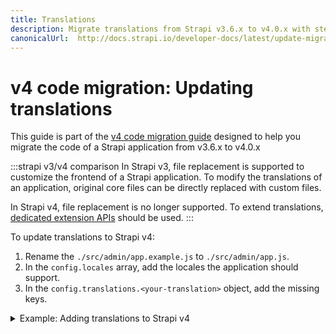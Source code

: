 ```yaml
---
title: Translations
description: Migrate translations from Strapi v3.6.x to v4.0.x with step-by-step instructions
canonicalUrl:  http://docs.strapi.io/developer-docs/latest/update-migration-guides/migration-guides/v4/code/frontend/translations.html
---
```


# v4 code migration: Updating translations

This guide is part of the [v4 code migration guide](/dev-docs/migration/v3-to-v4/code-migration.md) designed to help you migrate the code of a Strapi application from v3.6.x to v4.0.x


:::strapi v3/v4 comparison
In Strapi v3, file replacement is supported to customize the frontend of a Strapi application. To modify the translations of an application, original core files can be directly replaced with custom files.

In Strapi v4, file replacement is no longer supported. To extend translations, [dedicated extension APIs](/dev-docs/admin-panel-customization#configuration-options) should be used.
:::

To update translations to Strapi v4:

1. Rename the `./src/admin/app.example.js` to `./src/admin/app.js`.
2. In the `config.locales` array, add the locales the application should support.
3. In the `config.translations.<your-translation>` object, add the missing keys.

<!-- ? when can we use a simple key name (without quotes) and when should we use quotes? (see code example below) where's is the list of all the available keys? -->

<details>
<summary> Example: Adding translations to Strapi v4 </summary>

```js title="path: ./src/admin/app.js"

export default {
  config: {
    // Add another locale
    locales: ['fr'],
    translations: {
      // Add missing keys in the FR locale
      fr: {
        'Auth.form.email.label': 'test',
        Users: 'Utilisateurs',
        City: 'CITY (FRENCH)',
        // Customize the label of the Content-Manager table.
        Id: 'ID french',
      },
    },
  },
  bootstrap() {},
};

```

</details>
